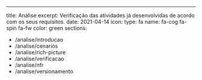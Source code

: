 ---
title: Análise
excerpt: Verificação das atividades já desenvolvidas de acordo com os seus requisitos.
date: 2021-04-14
icon:
  type: fa
  name: fa-cog fa-spin fa-fw
color: green
sections:
  - /analise/introducao
  - /analise/cenarios
  - /analise/rich-picture
  - /analise/verificacao
  - /analise/nfr
  - /analise/versionamento